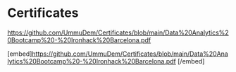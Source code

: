 # Certificates

https://github.com/UmmuDem/Certificates/blob/main/Data%20Analytics%20Bootcamp%20-%20Ironhack%20Barcelona.pdf

[embed]https://github.com/UmmuDem/Certificates/blob/main/Data%20Analytics%20Bootcamp%20-%20Ironhack%20Barcelona.pdf
[/embed]
